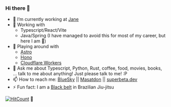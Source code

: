 ### Hi there 👋

- 🔭 I’m currently working at [Jane](https://www.jane.app/)
- 💼 Working with
  - Typescript/React/Vite
  - Java/Spring (I have managed to avoid this for most of my career, but here I am 🤷)  
- 🌱 Playing around with
  - [Astro](https://astro.build)  
  - [Hono](https://hono.dev)
  - [Cloudflare Workers](https://workers.cloudflare.com/) 
- 💬 Ask me about Typescript, Python, Rust, coffee, food, movies, books, ... talk to me about anything! Just please talk to me! :P
- 📫 How to reach me: [BlueSky](https://bsky.app/profile/superbeta.dev) || [Masatdon](https://mastodon.social/@sirterenced) || [superbeta.dev](https://superbeta.dev)
- ⚡ Fun fact: I am a [Black belt](https://www.instagram.com/p/Bf_9YqABPga/) in Brazilian Jiu-jitsu

<!--
**terenced/terenced** is a ✨ _special_ ✨ repository because its `README.md` (this file) appears on your GitHub profile.

Here are some ideas to get you started:

- 🔭 I’m currently working on ...
- 🌱 I’m currently learning ...
- 👯 I’m looking to collaborate on ...
- 🤔 I’m looking for help with ...
- 💬 Ask me about ...
- 📫 How to reach me: ...
- 😄 Pronouns: ...
- ⚡ Fun fact: ...
-->

[![HitCount](http://hits.dwyl.com/terenced/terenced.svg)](http://hits.dwyl.com/terenced/terenced) :eyes:

